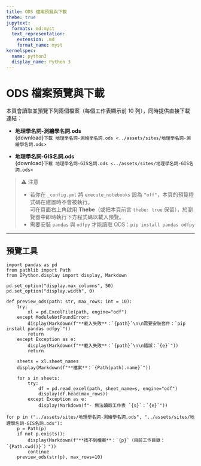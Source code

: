 ```yaml
---
title: ODS 檔案預覽與下載
thebe: true
jupytext:
  formats: md:myst
  text_representation:
    extension: .md
    format_name: myst
kernelspec:
  name: python3
  display_name: Python 3
---
```


<style>
.dataframe{ width:100%; margin:0px 0 24px !important; }
</style>

# ODS 檔案預覽與下載

本頁會讀取並預覽下列兩個檔案（每個工作表顯示前 10 列），同時提供直接下載連結：

- **地理學名詞-測繪學名詞.ods**  
  {download}`下載 地理學名詞-測繪學名詞.ods <../assets/sites/地理學名詞-測繪學名詞.ods>`  

- **地理學名詞-GIS名詞.ods**  
  {download}`下載 地理學名詞-GIS名詞.ods <../assets/sites/地理學名詞-GIS名詞.ods>`  

> ⚠️ 注意  
> - 若你在 ` _config.yml ` 將 `execute_notebooks` 設為 `"off"`，本頁的預覽程式碼在建置時不會被執行。  
>   可在頁面右上角啟用 **Thebe**（或把本頁前言 `thebe: true` 保留），於瀏覽器中即時執行下方程式碼以載入預覽。  
> - 需要安裝 `pandas` 與 `odfpy` 才能讀取 ODS：`pip install pandas odfpy`

---

## 預覽工具

```{code-cell} ipython3
import pandas as pd
from pathlib import Path
from IPython.display import display, Markdown

pd.set_option("display.max_columns", 50)
pd.set_option("display.width", 0)

def preview_ods(path: str, max_rows: int = 10):
    try:
        xl = pd.ExcelFile(path, engine="odf")
    except ModuleNotFoundError:
        display(Markdown(f"**載入失敗**：`{path}`\n\n需要安裝套件：`pip install pandas odfpy`"))
        return
    except Exception as e:
        display(Markdown(f"**載入失敗**：`{path}`\n\n錯誤：`{e}`"))
        return

    sheets = xl.sheet_names
    display(Markdown(f"**檔案**：`{Path(path).name}`"))

    for s in sheets:
        try:
            df = pd.read_excel(path, sheet_name=s, engine="odf")
            display(df.head(max_rows))
        except Exception as e:
            display(Markdown(f"- 無法讀取工作表 `{s}`：`{e}`"))

for p in ("../assets/sites/地理學名詞-測繪學名詞.ods", "../assets/sites/地理學名詞-GIS名詞.ods"):
    p = Path(p)
    if not p.exists():
        display(Markdown(f"**找不到檔案**：`{p}`（目前工作目錄：`{Path.cwd()}`）"))
        continue
    preview_ods(str(p), max_rows=10)
